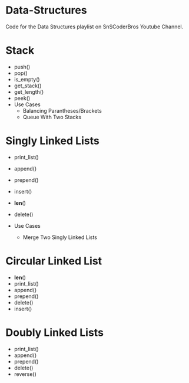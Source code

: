 # Data-Structures

Code for the Data Structures playlist on SnSCoderBros Youtube Channel.

# Stack

- push()
- pop()
- is_empty()
- get_stack()
- get_length()
- peek()
- Use Cases
  - Balancing Parantheses/Brackets
  - Queue With Two Stacks

# Singly Linked Lists

- print_list()
- append()
- prepend()
- insert()
- **len**()
- delete()
- Use Cases

  - Merge Two Singly Linked Lists

# Circular Linked List

- **len**()
- print_list()
- append()
- prepend()
- delete()
- insert()

# Doubly Linked Lists

- print_list()
- append()
- prepend()
- delete()
- reverse()
